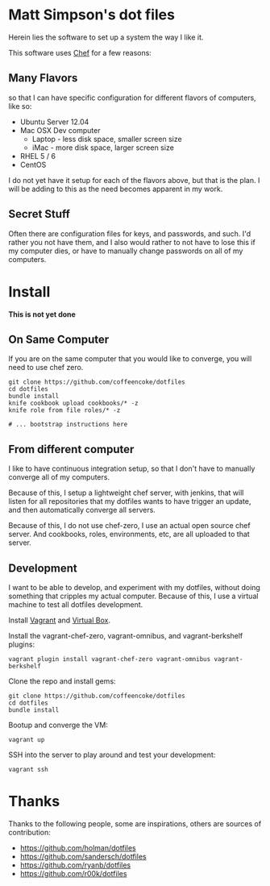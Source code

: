 # Matt Simpson's dot files

Herein lies the software to set up a system the way I like it.

This software uses [Chef](http://getchef.com/) for a few reasons:

## Many Flavors

so that I can have specific configuration for different flavors of computers, like so:

* Ubuntu Server 12.04
* Mac OSX Dev computer
	* Laptop - less disk space, smaller screen size
	* iMac - more disk space, larger screen size
* RHEL 5 / 6
* CentOS

I do not yet have it setup for each of the flavors above, but that is the plan. I will be adding to this as the need becomes apparent in my work.

## Secret Stuff

Often there are configuration files for keys, and passwords, and such. I'd rather you not have them, and I also would rather to not have to lose this if my computer dies, or have to manually change passwords on all of my computers.

# Install

**This is not yet done**

## On Same Computer

If you are on the same computer that you would like to converge, you will need to use chef zero.

```
git clone https://github.com/coffeencoke/dotfiles
cd dotfiles
bundle install
knife cookbook upload cookbooks/* -z
knife role from file roles/* -z

# ... bootstrap instructions here
```

## From different computer

I like to have continuous integration setup, so that I don't have to manually converge all of my computers.

Because of this, I setup a lightweight chef server, with jenkins, that will listen for all repositories that my dotfiles wants to have trigger an update, and then automatically converge all servers.

Because of this, I do not use chef-zero, I use an actual open source chef server. And cookbooks, roles, environments, etc, are all uploaded to that server.

## Development

I want to be able to develop, and experiment with my dotfiles, without doing something that cripples my actual computer. Because of this, I use a virtual machine to test all dotfiles development.

Install [Vagrant](http://www.vagrantup.com/) and [Virtual Box](https://www.virtualbox.org/wiki/Downloads).

Install the vagrant-chef-zero, vagrant-omnibus, and vagrant-berkshelf plugins:

```
vagrant plugin install vagrant-chef-zero vagrant-omnibus vagrant-berkshelf
```

Clone the repo and install gems:

```
git clone https://github.com/coffeencoke/dotfiles
cd dotfiles
bundle install
```

Bootup and converge the VM:

```
vagrant up
```

SSH into the server to play around and test your development:

```
vagrant ssh
```

# Thanks

Thanks to the following people, some are inspirations, others are
sources of contribution:

* https://github.com/holman/dotfiles
* https://github.com/sandersch/dotfiles
* https://github.com/ryanb/dotfiles
* https://github.com/r00k/dotfiles
